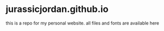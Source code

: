 # jurassicjordan.github.io
this is a repo for my personal website. all files and fonts are available here
